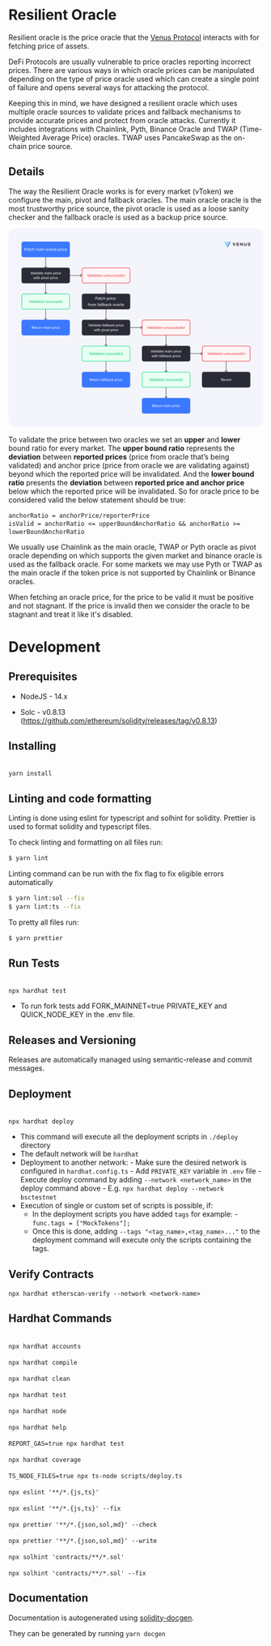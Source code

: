 # Resilient Oracle

Resilient oracle is the price oracle that the [Venus Protocol](https://app.venus.io) interacts with for fetching price of assets.

DeFi Protocols are usually vulnerable to price oracles reporting incorrect prices. There are various ways in which oracle prices can be manipulated depending on the type of price oracle used which can create a single point of failure and opens several ways for attacking the protocol.

Keeping this in mind, we have designed a resilient oracle which uses multiple oracle sources to validate prices and fallback mechanisms to provide accurate prices and protect from oracle attacks. Currently it includes integrations with Chainlink, Pyth, Binance Oracle and TWAP (Time-Weighted Average Price) oracles. TWAP uses PancakeSwap as the on-chain price source.

## Details

The way the Resilient Oracle works is for every market (vToken) we configure the main, pivot and fallback oracles. The main oracle oracle is the most trustworthy price source, the pivot oracle is used as a loose sanity checker and the fallback oracle is used as a backup price source.

![Resilient Oracle](./marketing-assets/oracles.png)

To validate the price between two oracles we set an **upper** and **lower** bound ratio for every market. The **upper bound ratio** represents the **deviation** between **reported prices** (price from oracle that’s being validated) and anchor price (price from oracle we are validating against) beyond which the reported price will be invalidated. And the **lower bound ratio** presents the **deviation** between **reported price and anchor price** below which the reported price will be invalidated. So for oracle price to be considered valid the below statement should be true:

```
anchorRatio = anchorPrice/reporterPrice
isValid = anchorRatio <= upperBoundAnchorRatio && anchorRatio >= lowerBoundAnchorRatio
```

We usually use Chainlink as the main oracle, TWAP or Pyth oracle as pivot oracle depending on which supports the given market and binance oracle is used as the fallback oracle. For some markets we may use Pyth or TWAP as the main oracle if the token price is not supported by Chainlink or Binance oracles.

When fetching an oracle price, for the price to be valid it must be positive and not stagnant. If the price is invalid then we consider the oracle to be stagnant and treat it like it's disabled.

# Development

## Prerequisites

- NodeJS - 14.x

- Solc - v0.8.13 (https://github.com/ethereum/solidity/releases/tag/v0.8.13)

## Installing

```

yarn install

```

## Linting and code formatting

Linting is done using eslint for typescript and solhint for solidity. Prettier is used to format solidity and typescript files.

To check linting and formatting on all files run:

```sh
$ yarn lint
```

Linting command can be run with the fix flag to fix eligible errors automatically

```sh
$ yarn lint:sol --fix
$ yarn lint:ts --fix
```

To pretty all files run:

```sh
$ yarn prettier
```

## Run Tests

```

npx hardhat test

```

- To run fork tests add FORK_MAINNET=true PRIVATE_KEY and QUICK_NODE_KEY in the .env file.

## Releases and Versioning

Releases are automatically managed using semantic-release and commit messages.

## Deployment

```

npx hardhat deploy

```

- This command will execute all the deployment scripts in `./deploy` directory
- The default network will be `hardhat`
- Deployment to another network: - Make sure the desired network is configured in `hardhat.config.ts` - Add `PRIVATE_KEY` variable in `.env` file - Execute deploy command by adding `--network <network_name>` in the deploy command above - E.g. `npx hardhat deploy --network bsctestnet`
- Execution of single or custom set of scripts is possible, if:
  - In the deployment scripts you have added `tags` for example: - `func.tags = ["MockTokens"];`
  - Once this is done, adding `--tags "<tag_name>,<tag_name>..."` to the deployment command will execute only the scripts containing the tags.

## Verify Contracts

```
npx hardhat etherscan-verify --network <network-name>
```

## Hardhat Commands

```

npx hardhat accounts

npx hardhat compile

npx hardhat clean

npx hardhat test

npx hardhat node

npx hardhat help

REPORT_GAS=true npx hardhat test

npx hardhat coverage

TS_NODE_FILES=true npx ts-node scripts/deploy.ts

npx eslint '**/*.{js,ts}'

npx eslint '**/*.{js,ts}' --fix

npx prettier '**/*.{json,sol,md}' --check

npx prettier '**/*.{json,sol,md}' --write

npx solhint 'contracts/**/*.sol'

npx solhint 'contracts/**/*.sol' --fix

```

## Documentation

Documentation is autogenerated using [solidity-docgen](https://github.com/OpenZeppelin/solidity-docgen).

They can be generated by running `yarn docgen`
